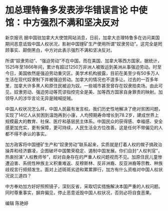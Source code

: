 # 加总理特鲁多发表涉华错误言论 中使馆：中方强烈不满和坚决反对

新京报讯
据中国驻加拿大大使馆网站消息，日前，加拿大总理特鲁多在访问美国期间恶意诋毁中国人权状况，影射中国锂矿生产使用所谓“奴隶劳动”。这完全是罔顾事实、颠倒黑白，中方对此表示强烈不满和坚决反对。

所谓“奴隶劳动”、“强迫劳动”不在中国，而在美国、加拿大等西方国家。据统计，1525年至1866年间，累计有超过1250万非洲人被贩运到美洲从事强迫劳动。时至今日，美国依然是强迫劳动重灾区。美学术机构披露，目前在美至少有50多万人生活在现代奴隶制下并被强迫劳动。加拿大的情况也不遑多让。过去的一百多年里，加拿大许多黑人和原住民被迫为奴。一些城市甚至曾存在奴隶拍卖场。由此可见，奴隶劳动、强迫劳动等荒谬指控完全是美、加等西方国家自身罪责的映射。加领导人的涉华言论无异是贼喊捉贼。

中国人权状况怎么样，中国人民最有发言权。我们历史性地解决了绝对贫困问题，实现了14亿人从贫困到温饱再到小康，人均预期寿命增长到78.2岁，建成世界上规模最大的教育、社保、医疗和基层民主体系。中国民众的获得感、幸福感、安全感更加充实，更有保障，更可持续，人民生活全方位改善。这是任何不带偏见的人都不得不承认的事实。

加方政客将中国锂矿生产和“奴隶劳动”联系起来，实质就是打着人权的幌子搞政治操弄和经济霸凌，企图破坏中国繁荣稳定、遏制中国发展。你们自封“人权判官”，热衷扮演“人权教师爷”，却对自身存在的严重人权问题视而不见。加原住民儿童惨遭迫害、系统性种族主义积重难返、反穆斯林、反非洲裔、反亚洲裔等宗教、种族歧视言行频频发生。面对上述斑斑劣迹和累累罪行，加方有什么资格对中国人权状况说三道四？

中方奉劝加方好好照照镜子，深刻反省，采取切实措施解决本国严重的人权问题。同时尊重事实，摒弃偏见，停止恶意诋毁中国人权状况，否则必将自食恶果。

编辑 陈艳婷

